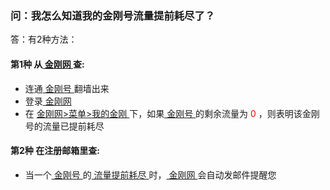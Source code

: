 ### 问：我怎么知道我的金刚号流量提前耗尽了？
答：有2种方法：
#### 第1种 从[ 金刚网 ](https://atozitpro.net/zh)查:
- 连通[ 金刚号 ](https://a2zitpro.github.io/web/金刚号)翻墙出来
- 登录[ 金刚网 ](https://atozitpro.net/zh)
- 在 [ 金刚网>菜单>我的金刚 ](https://www.atozitpro.net/zh/my-account/)下，如果[ 金刚号 ](https://a2zitpro.github.io/web/金刚号)的剩余流量为<font color="Red"> 0 </font>，则表明该金刚号的流量已提前耗尽
#### 第2种 在注册邮箱里查:
- 当一个[ 金刚号 ](https://a2zitpro.github.io/web/金刚号)的[ 流量提前耗尽 ](https://a2zitpro.github.io/web/流量提前耗尽)时，[ 金刚网 ](https://atozitpro.net/zh)会自动发邮件提醒您
